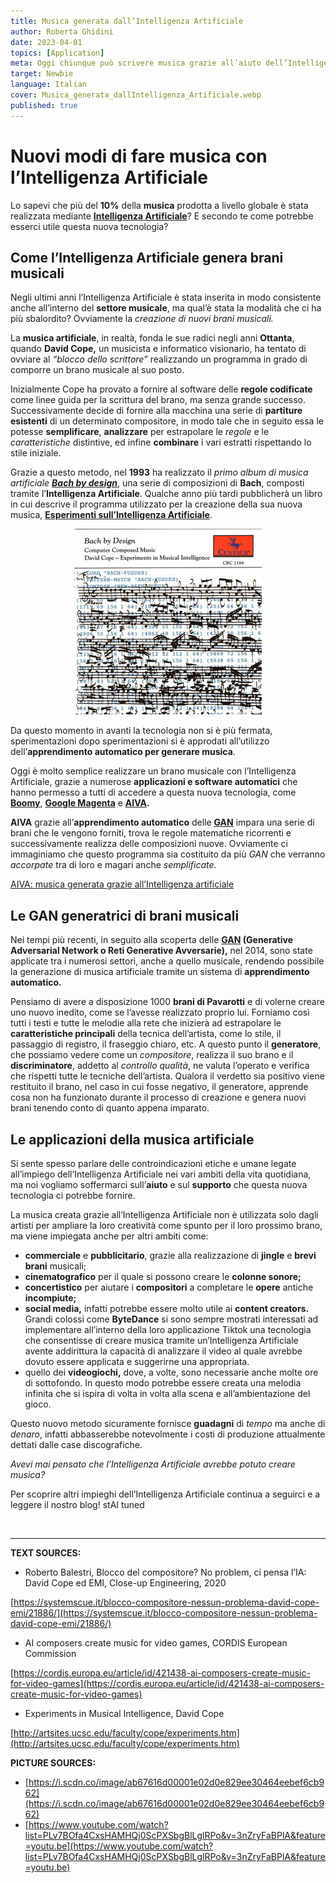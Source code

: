 ```yaml
---
title: Musica generata dall’Intelligenza Artificiale
author: Roberta Ghidini
date: 2023-04-01
topics: [Application]
meta: Oggi chiunque può scrivere musica grazie all’aiuto dell’Intelligenza Artificiale, grazie ad applicazioni come Boomy, Google Magenta e AIVA.
target: Newbie
language: Italian
cover: Musica_generata_dallIntelligenza_Artificiale.webp
published: true
---
```




# Nuovi modi di fare musica con l’Intelligenza Artificiale

Lo sapevi che più del **10%** della **musica** prodotta a livello globale è stata realizzata mediante **[Intelligenza Artificiale](https://www.notion.so/Cos-l-Intelligenza-Artificiale-stAI-tuned-b80b54571aae4eb98d71b5a9ebadf0b5)**? E secondo te come potrebbe esserci utile questa nuova tecnologia?


## **Come l’Intelligenza Artificiale genera brani musicali**

Negli ultimi anni l’Intelligenza Artificiale è stata inserita in modo consistente anche all’interno del **settore musicale**, ma qual’è stata la modalità che ci ha più sbalordito? Ovviamente la *creazione di nuovi brani musicali.*

La **musica artificiale**, in realtà, fonda le sue radici negli anni **Ottanta**, quando **David Cope,** un musicista e informatico visionario, ha tentato di ovviare al *“blocco dello scrittore”* realizzando un programma in grado di comporre un brano musicale al suo posto.

Inizialmente Cope ha provato a fornire al software delle **regole codificate** come linee guida per la scrittura del brano, ma senza grande successo. Successivamente decide di fornire alla macchina una serie di **partiture esistenti** di un determinato compositore, in modo tale che in seguito essa le potesse **semplificare**, **analizzare** per estrapolare le *regole* e le *caratteristiche* distintive, ed infine **combinare** i vari estratti rispettando lo stile iniziale.

Grazie a questo metodo, nel **1993** ha realizzato il *primo album di musica artificiale **[Bach by design](http://www.centaurrecords.com/store/albums/contemporary/bach-by-design-experiments-in-musical-intelligence.html)***, una serie di composizioni di **Bach**, composti tramite l’**Intelligenza Artificiale**. Qualche anno più tardi pubblicherà un libro in cui descrive il programma utilizzato per la creazione della sua nuova musica, **[Esperimenti sull’Intelligenza Artificiale](https://www.amazon.it/Experiments-Musical-Intelligence-David-Cope/dp/0895793377)**.

<p align="center">
    <img src="./Musica_di_Davide_Cope.jpg" alt="musica di davide cope" width="300px" />
</p>


Da questo momento in avanti la tecnologia non si è più fermata, sperimentazioni dopo sperimentazioni si è approdati all’utilizzo dell’**apprendimento automatico per generare musica**.

Oggi è molto semplice realizzare un brano musicale con l’Intelligenza Artificiale, grazie a numerose **applicazioni e software automatici** che hanno permesso a tutti di accedere a questa nuova tecnologia, come **[Boomy](https://boomy.com/)**, **[Google Magenta](https://magenta.tensorflow.org/)** e **[AIVA](https://www.aiva.ai/).**

**AIVA** grazie all’**apprendimento automatico** delle **[GAN](https://www.notion.so/Reti-Generative-Avversarie-GAN-stAI-tuned-22711020d9ea4ce09a715e22ff044cef)** impara una serie di brani che le vengono forniti, trova le regole matematiche ricorrenti e successivamente realizza delle composizioni nuove. Ovviamente ci immaginiamo che questo programma sia costituito da più *GAN* che verranno *accorpate* tra di loro e magari anche *semplificate*.

[AIVA: musica generata grazie all’Intelligenza artificiale](https://youtu.be/3nZryFaBPlA?list=PLv7BOfa4CxsHAMHQj0ScPXSbgBlLglRPo)


## Le GAN generatrici di brani musicali

Nei tempi più recenti, in seguito alla scoperta delle **[GAN](https://www.notion.so/Reti-Generative-Avversarie-GAN-stAI-tuned-22711020d9ea4ce09a715e22ff044cef) (Generative Adversarial Network o Reti Generative Avversarie),** nel 2014, sono state applicate tra i numerosi settori, anche a quello musicale, rendendo possibile la generazione di musica artificiale tramite un sistema di **apprendimento automatico.**

Pensiamo di avere a disposizione 1000 **brani di Pavarotti** e di volerne creare uno nuovo inedito, come se l’avesse realizzato proprio lui. Forniamo così tutti i testi e tutte le melodie alla rete che inizierà ad estrapolare le **caratteristiche principali** della tecnica dell’artista, come lo stile, il passaggio di registro, il fraseggio chiaro, etc. A questo punto il **generatore**, che possiamo vedere come un *compositore*, realizza il suo brano e il **discriminatore**, addetto al *controllo qualità*, ne valuta l’operato e verifica che rispetti tutte le tecniche dell’artista. Qualora il verdetto sia positivo viene restituito il brano, nel caso in cui fosse negativo, il generatore, apprende cosa non ha funzionato durante il processo di creazione e genera nuovi brani tenendo conto di quanto appena imparato.

## Le applicazioni della musica artificiale

Si sente spesso parlare delle controindicazioni etiche e umane legate all’impiego dell’Intelligenza Artificiale nei vari ambiti della vita quotidiana, ma noi vogliamo soffermarci sull’**aiuto** e sul **supporto** che questa nuova tecnologia ci potrebbe fornire.

La musica creata grazie all’Intelligenza Artificiale non è utilizzata solo dagli artisti per ampliare la loro creatività come spunto per il loro prossimo brano, ma viene impiegata anche per altri ambiti come:

- **commerciale** e **pubblicitario**, grazie alla realizzazione di **jingle** e **brevi brani** musicali;
- **cinematografico** per il quale si possono creare le **colonne sonore;**
- **concertistico** per aiutare i **compositori** a completare le **opere** antiche **incompiute;**
- **social media,** infatti potrebbe essere molto utile ai **content creators.** Grandi colossi come **ByteDance** si sono sempre mostrati interessati ad implementare all’interno della loro applicazione Tiktok una tecnologia che consentisse di creare musica tramite un’Intelligenza Artificiale avente addirittura la capacità di analizzare il video al quale avrebbe dovuto essere applicata e suggerirne una appropriata.
- quello dei **videogiochi,** dove, a volte, sono necessarie anche molte ore di sottofondo. In questo modo potrebbe essere creata una melodia infinita che si ispira di volta in volta alla scena e all’ambientazione del gioco.

Questo nuovo metodo sicuramente fornisce **guadagni** di *tempo* ma anche di *denaro*, infatti abbasserebbe notevolmente i costi di produzione attualmente dettati dalle case discografiche.

*Avevi mai pensato che l’Intelligenza Artificiale avrebbe potuto creare musica?*

Per scoprire altri impieghi dell’Intelligenza Artificiale continua a seguirci e a leggere il nostro blog! stAI tuned

<br>

---

**TEXT SOURCES:**

- Roberto Balestri, Blocco del compositore? No problem, ci pensa l’IA: David Cope ed EMI, Close-up Engineering, 2020

[https://systemscue.it/blocco-compositore-nessun-problema-david-cope-emi/21886/](https://systemscue.it/blocco-compositore-nessun-problema-david-cope-emi/21886/)

- AI composers create music for video games, CORDIS European Commission

[https://cordis.europa.eu/article/id/421438-ai-composers-create-music-for-video-games](https://cordis.europa.eu/article/id/421438-ai-composers-create-music-for-video-games)

- Experiments in Musical Intelligence, David Cope

[http://artsites.ucsc.edu/faculty/cope/experiments.htm](http://artsites.ucsc.edu/faculty/cope/experiments.htm)

**PICTURE SOURCES:** 

- [https://i.scdn.co/image/ab67616d00001e02d0e829ee30464eebef6cb962](https://i.scdn.co/image/ab67616d00001e02d0e829ee30464eebef6cb962)
- [https://www.youtube.com/watch?list=PLv7BOfa4CxsHAMHQj0ScPXSbgBlLglRPo&v=3nZryFaBPlA&feature=youtu.be](https://www.youtube.com/watch?list=PLv7BOfa4CxsHAMHQj0ScPXSbgBlLglRPo&v=3nZryFaBPlA&feature=youtu.be)
